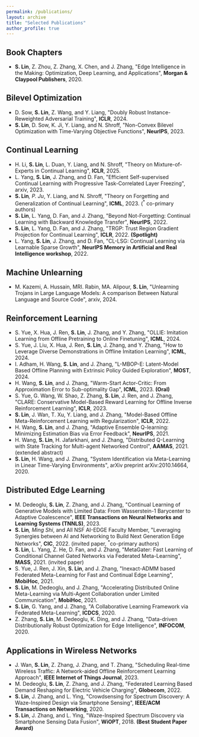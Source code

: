 ```yaml
---
permalink: /publications/
layout: archive
title: "Selected Publications"
author_profile: true
---
```



## Book Chapters

* **S. Lin**, Z. Zhou, Z. Zhang, X. Chen, and J. Zhang, "Edge Intelligence in the Making: Optimization, Deep Learning, and Applications", **Morgan & Claypool Publishers**, 2020.

## Bilevel Optimization

* D. Sow, **S. Lin**, Z. Wang, and Y. Liang, "Doubly Robust Instance-Reweighted Adversarial Training", **ICLR**, 2024.
* **S. Lin**, D. Sow, K. Ji, Y. Liang, and N. Shroff, "Non-Convex Bilevel Optimization with Time-Varying Objective Functions", **NeurIPS**, 2023.



## Continual Learning

* H. Li, **S. Lin**, L. Duan, Y. Liang, and N. Shroff, "Theory on Mixture-of-Experts in Continual Learning", **ICLR**, 2025.
* L. Yang, **S. Lin**, J. Zhang, and D. Fan, "Efficient Self-supervised Continual Learning with Progressive Task-Correlated Layer Freezing", arxiv, 2023.
* **S. Lin**<sup>*</sup>, P. Ju<sup>*</sup>, Y. Liang, and N. Shroff, "Theory on Forgetting and Generalization of Continual Learning", **ICML**, 2023. (<sup>*</sup> co-primary authors)
* **S. Lin**, L. Yang, D. Fan, and J. Zhang, "Beyond Not-Forgetting: Continual Learning with Backward Knowledge Transfer", **NeurIPS**, 2022.
* **S. Lin**, L. Yang, D. Fan, and J. Zhang, "TRGP: Trust Region Gradient Projection for Continual Learning", **ICLR**, 2022. **(Spotlight)**
* L. Yang, **S. Lin**, J. Zhang, and D. Fan, "CL-LSG: Continual Learning via Learnable Sparse
Growth", **NeurIPS Memory in Artificial and Real Intelligence workshop**, 2022.


## Machine Unlearning

* M. Kazemi, A. Hussain, MRI. Rabin, MA. Alipour, **S. Lin**, "Unlearning Trojans in Large Language Models: A comparison Between Natural Language and Source Code", arxiv, 2024.




## Reinforcement Learning

* S. Yue, X. Hua, J. Ren, **S. Lin**, J. Zhang, and Y. Zhang, "OLLIE: Imitation Learning from Offline Pretraining to Online Finetuning", **ICML**, 2024.
* S. Yue, J. Liu, X. Hua, J. Ren, **S. Lin**, J. Zhang, and Y. Zhang, "How to Leverage Diverse Demonstrations in Offline Imitation Learning", **ICML**, 2024.
* I. Adham, H. Wang, **S. Lin**, and J. Zhang, "L-MBOP-E: Latent-Model Based Offline Planning with Extrinsic Policy Guided Exploration", **MOST**, 2024.
* H. Wang, **S. Lin**, and J. Zhang, "Warm-Start Actor-Critic: From Approximation Error to Sub-optimality Gap", **ICML**, 2023. **(Oral)**
* S. Yue, G. Wang, W. Shao, Z. Zhang, **S. Lin**, J. Ren, and J. Zhang, "CLARE: Conservative Model-Based Reward Learning for Offline Inverse Reinforcement Learning", **ICLR**, 2023.
* **S. Lin**, J. Wan, T. Xu, Y. Liang, and J. Zhang, "Model-Based Offline Meta-Reinforcement Learning with Regularization", **ICLR**, 2022.
* H. Wang, **S. Lin**, and J. Zhang, "Adaptive Ensemble Q-learning: Minimizing Estimation Bias via Error Feedback", **NeurIPS**, 2021.
* H. Wang, **S. Lin**, H. Jafarkhani, and J. Zhang, "Distributed Q-Learning with State Tracking for Multi-agent Networked Control", **AAMAS**, 2021. (extended abstract)
* **S. Lin**, H. Wang, and J. Zhang, "System Identification via Meta-Learning in Linear Time-Varying Environments", arXiv preprint arXiv:2010.14664, 2020.

## Distributed Edge Learning

* M. Dedeoglu, **S. Lin**, Z. Zhang, and J. Zhang, "Continual Learning of Generative Models with Limited Data: From Wasserstein-1 Barycenter to Adaptive Coalescence",   **IEEE Transactions on Neural Networks and Learning Systems (TNNLS)**, 2023.
* **S. Lin**<sup>*</sup>, Ming Shi<sup>*</sup>, and All NSF AI-EDGE Faculty Member, "Leveraging Synergies between AI and Networking to Build Next Generation Edge Networks", **CIC**, 2022. (invited paper, <sup>*</sup>co-primary authors)
* **S. Lin**, L. Yang, Z. He, D. Fan, and J. Zhang, "MetaGater: Fast Learning of Conditional Channel Gated Networks via Federated Meta-Learning", **MASS**, 2021. (invited paper)
* S. Yue, J. Ren, J. Xin, **S. Lin**, and J. Zhang, "Inexact-ADMM based Federated Meta-Learning for Fast and Continual Edge Learning", **MobiHoc**, 2021.
* **S. Lin**, M. Dedeoglu, and J. Zhang, "Accelerating Distributed Online Meta-Learning via Multi-Agent Collaboration under Limited Communication", **MobiHoc**, 2021.
* **S. Lin**, G. Yang, and J. Zhang, "A Collaborative Learning Framework via Federated Meta-Learning", **ICDCS**, 2020.
* Z. Zhang, **S. Lin**, M. Dedeoglu, K. Ding, and J. Zhang, "Data-driven Distributionally Robust Optimization for Edge Intelligence", **INFOCOM**, 2020.


## Applications in Wireless Networks

* J. Wan, **S. Lin**, Z. Zhang, J. Zhang, and T. Zhang, "Scheduling Real-time Wireless Traffic: A Network-aided Offline Reinforcement Learning Approach", **IEEE Internet of Things Journal**, 2023.
* M. Dedeoglu, **S. Lin**, Z. Zhang, and J. Zhang, "Federated Learning Based Demand Reshaping for Electric Vehicle Charging", **Globecom**, 2022.
* **S. Lin**, J. Zhang, and L. Ying, "Crowdsensing for Spectrum Discovery: A Waze-Inspired Design via Smartphone Sensing", **IEEE/ACM Transactions on Networking**, 2020.
* **S. Lin**, J. Zhang, and L. Ying, "Waze-Inspired Spectrum Discovery via Smartphone Sensing Data Fusion", **WiOPT**, 2018. **(Best Student Paper Award)**
